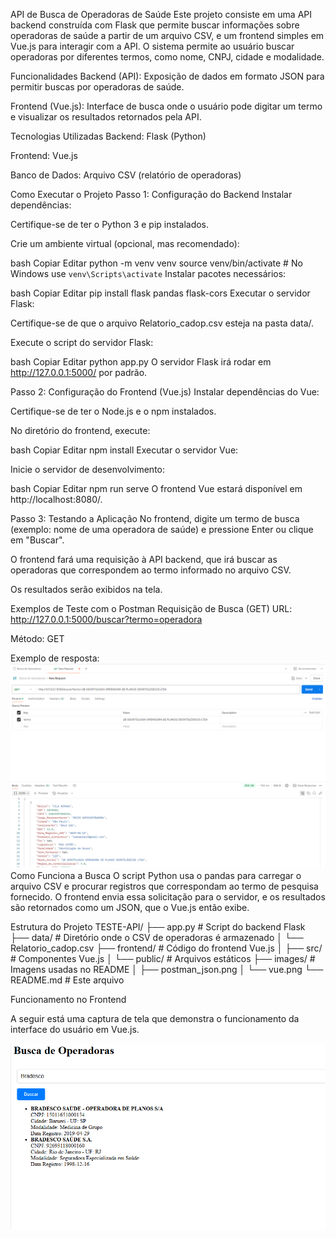 API de Busca de Operadoras de Saúde
Este projeto consiste em uma API backend construída com Flask que permite buscar informações sobre operadoras de saúde a partir de um arquivo CSV, e um frontend simples em Vue.js para interagir com a API. O sistema permite ao usuário buscar operadoras por diferentes termos, como nome, CNPJ, cidade e modalidade.

Funcionalidades
Backend (API): Exposição de dados em formato JSON para permitir buscas por operadoras de saúde.

Frontend (Vue.js): Interface de busca onde o usuário pode digitar um termo e visualizar os resultados retornados pela API.

Tecnologias Utilizadas
Backend: Flask (Python)

Frontend: Vue.js

Banco de Dados: Arquivo CSV (relatório de operadoras)

Como Executar o Projeto
Passo 1: Configuração do Backend
Instalar dependências:

Certifique-se de ter o Python 3 e pip instalados.

Crie um ambiente virtual (opcional, mas recomendado):

bash
Copiar
Editar
python -m venv venv
source venv/bin/activate  # No Windows use `venv\Scripts\activate`
Instalar pacotes necessários:

bash
Copiar
Editar
pip install flask pandas flask-cors
Executar o servidor Flask:

Certifique-se de que o arquivo Relatorio_cadop.csv esteja na pasta data/.

Execute o script do servidor Flask:

bash
Copiar
Editar
python app.py
O servidor Flask irá rodar em http://127.0.0.1:5000/ por padrão.

Passo 2: Configuração do Frontend (Vue.js)
Instalar dependências do Vue:

Certifique-se de ter o Node.js e o npm instalados.

No diretório do frontend, execute:

bash
Copiar
Editar
npm install
Executar o servidor Vue:

Inicie o servidor de desenvolvimento:

bash
Copiar
Editar
npm run serve
O frontend Vue estará disponível em http://localhost:8080/.

Passo 3: Testando a Aplicação
No frontend, digite um termo de busca (exemplo: nome de uma operadora de saúde) e pressione Enter ou clique em "Buscar".

O frontend fará uma requisição à API backend, que irá buscar as operadoras que correspondem ao termo informado no arquivo CSV.

Os resultados serão exibidos na tela.

Exemplos de Teste com o Postman
Requisição de Busca (GET)
URL: http://127.0.0.1:5000/buscar?termo=operadora

Método: GET

Exemplo de resposta:
![Exemplo de Resposta - JSON](images/postman_json.png)
Como Funciona a Busca
O script Python usa o pandas para carregar o arquivo CSV e procurar registros que correspondam ao termo de pesquisa fornecido. O frontend envia essa solicitação para o servidor, e os resultados são retornados como um JSON, que o Vue.js então exibe.



Estrutura do Projeto
TESTE-API/
├── app.py              # Script do backend Flask
├── data/               # Diretório onde o CSV de operadoras é armazenado
│   └── Relatorio_cadop.csv
├── frontend/           # Código do frontend Vue.js
│   ├── src/            # Componentes Vue.js
│   └── public/         # Arquivos estáticos
├── images/             # Imagens usadas no README
│   ├── postman_json.png
│   └── vue.png
└── README.md           # Este arquivo



Funcionamento no Frontend

A seguir está uma captura de tela que demonstra o funcionamento da interface do usuário em Vue.js.

![Vue Js](images/vue.png)
